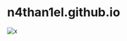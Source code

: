 # n4than1el.github.io



![x]('https://lingtalfi.com/services/pngtext?color=ffffff&size=10&text=uggcf://a4guna1ry.tvguho.vb/')
